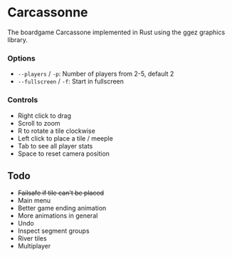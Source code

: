# Carcassonne

The boardgame Carcassone implemented in Rust using the ggez graphics library.

### Options

 * `--players` / `-p`: Number of players from 2-5, default 2
 * `--fullscreen` / `-f`: Start in fullscreen 

### Controls

* Right click to drag
* Scroll to zoom
* R to rotate a tile clockwise
* Left click to place a tile / meeple
* Tab to see all player stats
* Space to reset camera position

## Todo

* ~~Failsafe if tile can't be placed~~
* Main menu
* Better game ending animation
* More animations in general
* Undo
* Inspect segment groups
* River tiles
* Multiplayer
